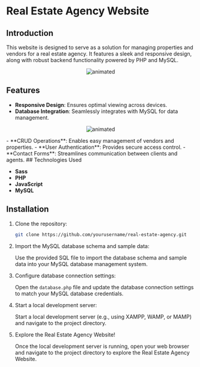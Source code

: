 # Real Estate Agency Website

## Introduction

This website  is designed to serve as a solution for managing properties and vendors for a real estate agency. It features a sleek and responsive design, along with robust backend functionality powered by PHP and MySQL.
<p align="center">
  <img src="https://media.giphy.com/media/lgX2xswzXaGGffCsu1/giphy.gif" alt="animated" />
</p>

## Features

- **Responsive Design**: Ensures optimal viewing across devices.
- **Database Integration**: Seamlessly integrates with MySQL for data management.
<p align="center">
  <img src="https://media.giphy.com/media/85WIKqy2JcNQyGicov/giphy.gif" alt="animated" />
</p>
- **CRUD Operations**: Enables easy management of vendors and properties.
- **User Authentication**: Provides secure access control.
- **Contact Forms**: Streamlines communication between clients and agents.
## Technologies Used

- **Sass**
- **PHP**
- **JavaScript**
- **MySQL**

## Installation
1. Clone the repository:

   ```bash
   git clone https://github.com/yourusername/real-estate-agency.git
   ```

2. Import the MySQL database schema and sample data:

   Use the provided SQL file to import the database schema and sample data into your MySQL database management system.

3. Configure database connection settings:

   Open the `database.php` file and update the database connection settings to match your MySQL database credentials.

4. Start a local development server:

   Start a local development server (e.g., using XAMPP, WAMP, or MAMP) and navigate to the project directory.

5. Explore the Real Estate Agency Website!

   Once the local development server is running, open your web browser and navigate to the project directory to explore the Real Estate Agency Website.

